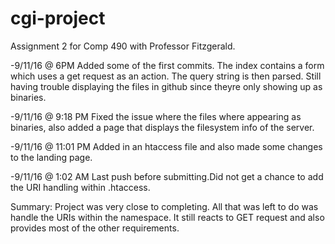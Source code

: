 # cgi-project
Assignment 2 for Comp 490 with Professor Fitzgerald.

-9/11/16 @ 6PM 
  Added some of the first commits. The index contains a form which uses a get request as an action. The query string is then parsed. Still having trouble displaying the files in github since theyre only showing up as binaries.

-9/11/16 @ 9:18 PM Fixed the issue where the files where appearing as binaries, also added a page that displays the filesystem info of the server.

-9/11/16 @ 11:01 PM Added in an htaccess file and also made some changes to the landing page. 

-9/11/16 @ 1:02 AM Last push before submitting.Did not get a chance to add the URI handling within .htaccess.

Summary: Project was very close to completing. All that was left to do was handle the URIs within the namespace. It still reacts to GET request and also provides most of the other requirements. 